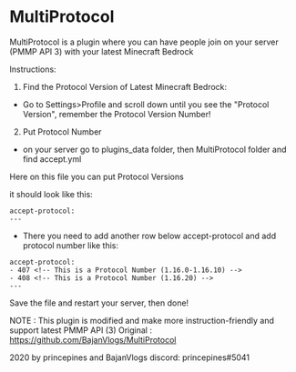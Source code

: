# MultiProtocol
MultiProtocol is a plugin where you can have people join on your server (PMMP API 3) with your latest
Minecraft Bedrock

Instructions:
1. Find the Protocol Version of Latest Minecraft Bedrock:
- Go to Settings>Profile and scroll down until you see the "Protocol Version",
remember the Protocol Version Number!

2. Put Protocol Number
- on your server go to plugins_data folder, then MultiProtocol folder and
find accept.yml

Here on this file you can put Protocol Versions

it should look like this:

```---
accept-protocol:
---
```

- There you need to add another row below accept-protocol and add protocol number like this:

```---
accept-protocol:
- 407 <!-- This is a Protocol Number (1.16.0-1.16.10) -->
- 408 <!-- This is a Protocol Number (1.16.20) -->
---
```

Save the file and restart your server, then done!


NOTE : This plugin is modified and make more instruction-friendly and support latest PMMP API (3)
Original : https://github.com/BajanVlogs/MultiProtocol



2020 by princepines and BajanVlogs
discord: princepines#5041
